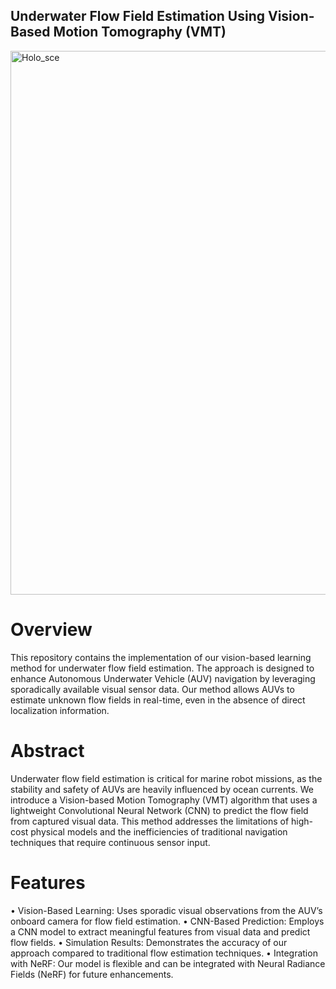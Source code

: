 ## **Underwater Flow Field Estimation Using Vision-Based Motion Tomography (VMT)**

<img width="870" alt="Holo_sce" src="https://github.com/user-attachments/assets/5901c498-c05c-4db0-b2c2-86ef10728ce3">


# Overview

This repository contains the implementation of our vision-based learning method for underwater flow field estimation. The approach is designed to enhance Autonomous Underwater Vehicle (AUV) navigation by leveraging sporadically available visual sensor data. Our method allows AUVs to estimate unknown flow fields in real-time, even in the absence of direct localization information.

# Abstract

Underwater flow field estimation is critical for marine robot missions, as the stability and safety of AUVs are heavily influenced by ocean currents. We introduce a Vision-based Motion Tomography (VMT) algorithm that uses a lightweight Convolutional Neural Network (CNN) to predict the flow field from captured visual data. This method addresses the limitations of high-cost physical models and the inefficiencies of traditional navigation techniques that require continuous sensor input.

# Features

•	Vision-Based Learning: Uses sporadic visual observations from the AUV’s onboard camera for flow field estimation.
•	CNN-Based Prediction: Employs a CNN model to extract meaningful features from visual data and predict flow fields.
•	Simulation Results: Demonstrates the accuracy of our approach compared to traditional flow estimation techniques.
•	Integration with NeRF: Our model is flexible and can be integrated with Neural Radiance Fields (NeRF) for future enhancements.
